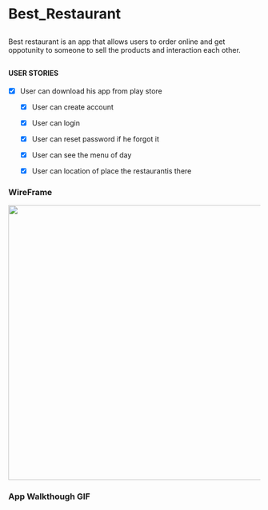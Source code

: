 # Best_Restaurant
## 
Best restaurant is an app that allows users to order online and get oppotunity to someone to sell the products and interaction each other.
## 

#### USER  STORIES
- [x]  User can download his app from play store
   - [x] User can create account
   - [x] User can login
   - [x] User can reset password if he forgot it
   - [x] User can see the menu of day 
   - [x] User can location of place  the restaurantis there



### WireFrame
<img src="https://i.imgur.com/VTQEj6S.png" width=550><br>

### App Walkthough GIF
